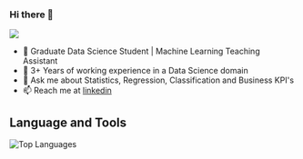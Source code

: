 ### Hi there 👋

![](https://komarev.com/ghpvc/?username=Dpakkk&color=green)

- 🔭 Graduate Data Science Student | Machine Learning Teaching Assistant
- 🌱 3+ Years of working experience in a Data Science domain
- 💬 Ask me about Statistics, Regression, Classification and Business KPI's
- 📫 Reach me at [linkedin](https://www.linkedin.com/in/bikpo/)


## **Language and Tools**

![Top Languages](https://github-readme-stats.vercel.app/api/top-langs/?username=Dpakkk&theme=graywhite)
